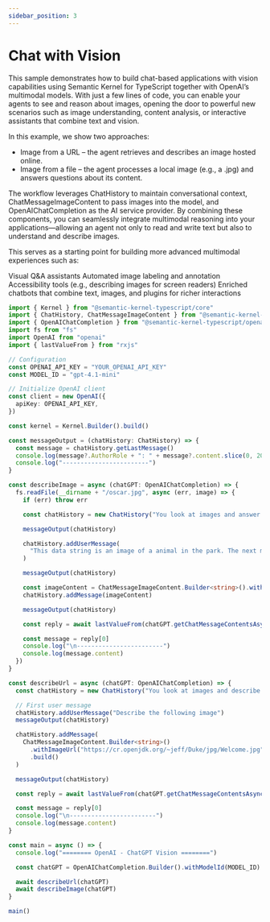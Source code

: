 ```yaml
---
sidebar_position: 3
---
```


# Chat with Vision

This sample demonstrates how to build chat-based applications with vision capabilities using Semantic Kernel for TypeScript together with OpenAI’s multimodal models. With just a few lines of code, you can enable your agents to see and reason about images, opening the door to powerful new scenarios such as image understanding, content analysis, or interactive assistants that combine text and vision.

In this example, we show two approaches:

- Image from a URL – the agent retrieves and describes an image hosted online.
- Image from a file – the agent processes a local image (e.g., a .jpg) and answers questions about its content.

The workflow leverages ChatHistory to maintain conversational context, ChatMessageImageContent to pass images into the model, and OpenAIChatCompletion as the AI service provider. By combining these components, you can seamlessly integrate multimodal reasoning into your applications—allowing an agent not only to read and write text but also to understand and describe images.

This serves as a starting point for building more advanced multimodal experiences such as:

Visual Q&A assistants
Automated image labeling and annotation
Accessibility tools (e.g., describing images for screen readers)
Enriched chatbots that combine text, images, and plugins for richer interactions

```ts
import { Kernel } from "@semantic-kernel-typescript/core"
import { ChatHistory, ChatMessageImageContent } from "@semantic-kernel-typescript/core/services"
import { OpenAIChatCompletion } from "@semantic-kernel-typescript/openai/chatcompletion"
import fs from "fs"
import OpenAI from "openai"
import { lastValueFrom } from "rxjs"

// Configuration
const OPENAI_API_KEY = "YOUR_OPENAI_API_KEY"
const MODEL_ID = "gpt-4.1-mini"

// Initialize OpenAI client
const client = new OpenAI({
  apiKey: OPENAI_API_KEY,
})

const kernel = Kernel.Builder().build()

const messageOutput = (chatHistory: ChatHistory) => {
  const message = chatHistory.getLastMessage()
  console.log(message?.AuthorRole + ": " + message?.content.slice(0, 200))
  console.log("------------------------")
}

const describeImage = async (chatGPT: OpenAIChatCompletion) => {
  fs.readFile(__dirname + "/oscar.jpg", async (err, image) => {
    if (err) throw err

    const chatHistory = new ChatHistory("You look at images and answer questions about them")

    messageOutput(chatHistory)

    chatHistory.addUserMessage(
      "This data string is an image of a animal in the park. The next message is the data string of the image. What animal is it?"
    )

    messageOutput(chatHistory)

    const imageContent = ChatMessageImageContent.Builder<string>().withImage("jpg", image).build()
    chatHistory.addMessage(imageContent)

    messageOutput(chatHistory)

    const reply = await lastValueFrom(chatGPT.getChatMessageContentsAsync(chatHistory, kernel))

    const message = reply[0]
    console.log("\n------------------------")
    console.log(message.content)
  })
}

const describeUrl = async (chatGPT: OpenAIChatCompletion) => {
  const chatHistory = new ChatHistory("You look at images and describe them")

  // First user message
  chatHistory.addUserMessage("Describe the following image")
  messageOutput(chatHistory)

  chatHistory.addMessage(
    ChatMessageImageContent.Builder<string>()
      .withImageUrl("https://cr.openjdk.org/~jeff/Duke/jpg/Welcome.jpg")
      .build()
  )

  messageOutput(chatHistory)

  const reply = await lastValueFrom(chatGPT.getChatMessageContentsAsync(chatHistory, kernel))

  const message = reply[0]
  console.log("\n------------------------")
  console.log(message.content)
}

const main = async () => {
  console.log("======== OpenAI - ChatGPT Vision ========")

  const chatGPT = OpenAIChatCompletion.Builder().withModelId(MODEL_ID).withClient(client).build()

  await describeUrl(chatGPT)
  await describeImage(chatGPT)
}

main()
```
